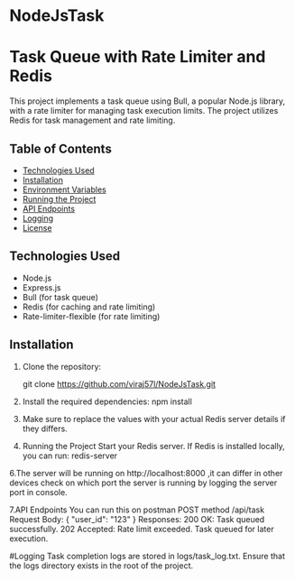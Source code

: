 ﻿# NodeJsTask

# Task Queue with Rate Limiter and Redis

This project implements a task queue using Bull, a popular Node.js library, with a rate limiter for managing task execution limits. The project utilizes Redis for task management and rate limiting.

## Table of Contents

- [Technologies Used](#technologies-used)
- [Installation](#installation)
- [Environment Variables](#environment-variables)
- [Running the Project](#running-the-project)
- [API Endpoints](#api-endpoints)
- [Logging](#logging)
- [License](#license)

## Technologies Used

- Node.js
- Express.js
- Bull (for task queue)
- Redis (for caching and rate limiting)
- Rate-limiter-flexible (for rate limiting)

## Installation

1. Clone the repository:

   git clone https://github.com/viraj57l/NodeJsTask.git

2. Install the required dependencies:
   npm install
   
4. Make sure to replace the values with your actual Redis server details if they differs.
   
5. Running the Project
   Start your Redis server. If Redis is installed locally, you can run:
   redis-server
   
6.The server will be running on http://localhost:8000 ,it can differ in other devices check on which port the server is running by logging the server port in console.

7.API Endpoints
You can run this on postman
POST method  /api/task
Request Body:
{
  "user_id": "123"
}
Responses:
200 OK: Task queued successfully.
202 Accepted: Rate limit exceeded. Task queued for later execution.

#Logging
Task completion logs are stored in logs/task_log.txt. Ensure that the logs directory exists in the root of the project.
